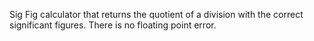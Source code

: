 Sig Fig calculator that returns the quotient of a division with the correct significant figures. There is no floating point error.
